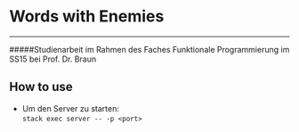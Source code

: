 # **Words with Enemies**
***
#####Studienarbeit im Rahmen des Faches Funktionale Programmierung im SS15 bei Prof. Dr. Braun

## How to use

* Um den Server zu starten:  
 `stack exec server -- -p <port>`

